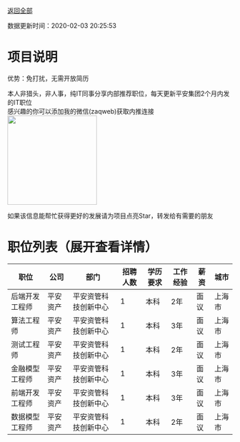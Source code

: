 [返回全部](https://github.com/zaqweb/PA-IT-JOBS/)

数据更新时间：2020-02-03 20:25:53
# 项目说明

优势：免打扰，无需开放简历

本人非猎头，非人事，纯IT同事分享内部推荐职位，每天更新平安集团2个月内发的IT职位  
感兴趣的你可以添加我的微信(zaqweb)获取内推连接  
<img src="https://github.com/zaqweb/PA-IT-JOBS/blob/master/WechatICode.jpeg"  height="200" width="200">

如果该信息能帮忙获得更好的发展请为项目点亮Star，转发给有需要的朋友
# 职位列表（展开查看详情）

|职位|公司|部门|招聘人数|学历要求|工作经验|薪资|城市|
|---|---|---|---|---|---|---|---|
|后端开发工程师|平安资产|平安资管科技创新中心|1|本科|2年|面议|上海市|
|算法工程师|平安资产|平安资管科技创新中心|1|本科|3年|面议|上海市|
|测试工程师|平安资产|平安资管科技创新中心|1|本科|2年|面议|上海市|
|金融模型工程师|平安资产|平安资管科技创新中心|1|本科|3年|面议|上海市|
|前端开发工程师|平安资产|平安资管科技创新中心|1|本科|3年|面议|上海市|
|数据模型工程师|平安资产|平安资管科技创新中心|1|本科|2年|面议|上海市|




